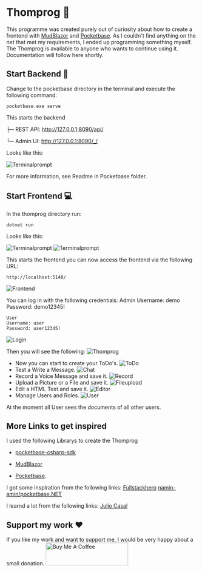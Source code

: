 # Thomprog  :construction:
This programme was created purely out of curiosity about how to create a frontend with [MudBlazor](https://mudblazor.com/) and [Pocketbase](https://pocketbase.io/). As I couldn't find anything on the net that met my requirements, I ended up programming something myself. The Thomprog is available to anyone who wants to continue using it. Documentation will follow here shortly. 
## Start Backend :crystal_ball:
  

Change to the pocketbase directory in the terminal and execute the following command:

    pocketbase.exe serve

This starts the backend

├─ REST API: http://127.0.0.1:8090/api/

└─ Admin UI: http://127.0.0.1:8090/_/

Looks like this:

![Terminalprompt](/doc/promt_pb.jpg "Terminalprompt")

For more information, see Readme in Pocketbase folder.

## Start Frontend :computer:

In the thomprog directory run:

    dotnet run

Looks like this:

![Terminalprompt](/doc/promt_thomprog.jpg "Terminalprompt")
![Terminalprompt](/doc/promt_thomprog1.jpg "Terminalprompt")

This starts the frontend you can now access the frontend via the following URL:

    http://localhost:5148/

![Frontend](/doc/frontend.jpg "Frontend")

You can log in with the following credentials:
    Admin
    Username: demo
    Password: demo12345!

    User
    Username: user
    Password: user12345!

![Login](/doc/login.jpg "Login")

Then you will see the following:
![Thomprog](/doc/thomprog.jpg "Thomprog")

- Now you can start to create your ToDo's.
![ToDo](/doc/todo.jpg "ToDo")
- Test a Write a Message. 
![Chat](/doc/chat.jpg "Chat")
- Record a Voice Message and save it.
![Record](/doc/recorder.jpg "Record")
- Upload a Picture or a File and save it.
![Fileupload](/doc/fileupload.jpg "Fileupload")
- Edit a HTML Text and save it.
![Editor](/doc/editor.jpg "Editor")
- Manage Users and Roles.
![User](/doc/user.jpg "User")

At the moment all User sees the documents of all other users.

## More Links to get inspired
I used the following Librarys to create the Thomprog
- [pocketbase-csharp-sdk](https://github.com/PRCV1/pocketbase-csharp-sdk)

- [MudBlazor](https://mudblazor.com/) 
- [Pocketbase](https://pocketbase.io/).  

I got some inspiration from the following links:
[Fullstackhero](https://fullstackhero.net/ )
[namin-amin/pocketbase.NET](https://github.com/namin-amin/pocketbase.NET/tree/master/uitest/Pages )

I learnd a lot from the following links:
[Julio Casal](https://juliocasal.com/ )


## Support my work :heart:
If you like my work and want to support me, I would be very happy about a small donation. 
<a href="https://www.buymeacoffee.com/potenzialentwickler" target="_blank"><img src="https://cdn.buymeacoffee.com/buttons/v2/default-yellow.png" alt="Buy Me A Coffee" style="height: 60px !important;width: 217px !important;" ></a>
